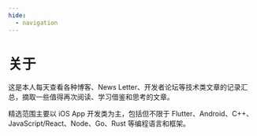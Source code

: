 ```yaml
---
hide:
  - navigation
---
```


# 关于

这是本人每天查看各种博客、News Letter、开发者论坛等技术类文章的记录汇总，摘取一些值得再次阅读、学习借鉴和思考的文章。

精选范围主要以 iOS App 开发类为主，包括但不限于 Flutter、Android、C++、JavaScript/React、Node、Go、Rust 等编程语言和框架。
